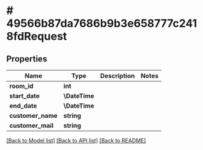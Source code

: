 # # 49566b87da7686b9b3e658777c2418fdRequest

## Properties

Name | Type | Description | Notes
------------ | ------------- | ------------- | -------------
**room_id** | **int** |  |
**start_date** | **\DateTime** |  |
**end_date** | **\DateTime** |  |
**customer_name** | **string** |  |
**customer_mail** | **string** |  |

[[Back to Model list]](../../README.md#models) [[Back to API list]](../../README.md#endpoints) [[Back to README]](../../README.md)
